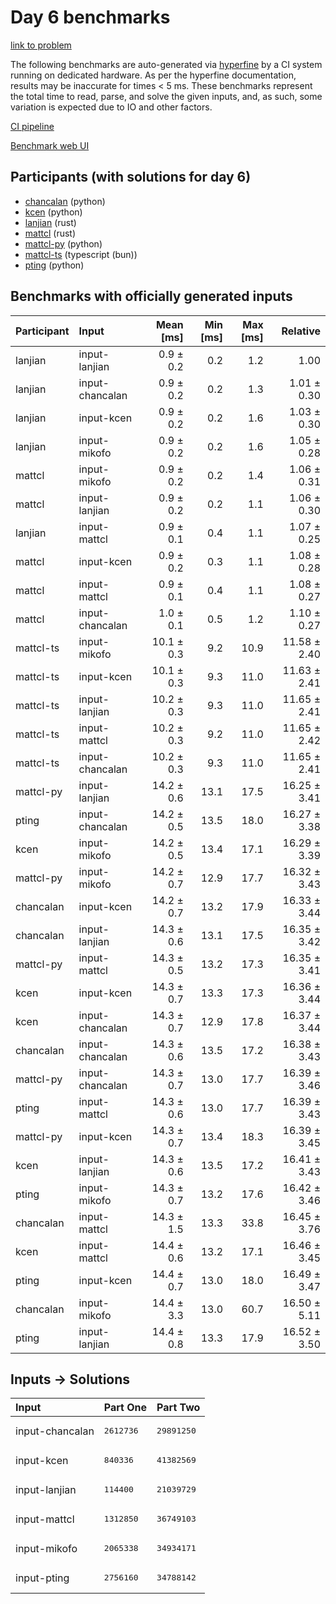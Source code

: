 # Day 6 benchmarks

[link to problem](https://adventofcode.com/2023/day/6)

The following benchmarks are auto-generated via
[hyperfine](https://github.com/sharkdp/hyperfine) by a CI system running on
dedicated hardware. As per the hyperfine documentation, results may be
inaccurate for times < 5 ms. These benchmarks represent the total time to read,
parse, and solve the given inputs, and, as such, some variation is expected due
to IO and other factors.

[CI pipeline](http://ci.papercode.net:8080/teams/main/pipelines/aoc2023)

[Benchmark web UI](https://aoc.ancalagon.black)


## Participants (with solutions for day 6)

- [chancalan](https://github.com/chancalan/aoc2023) (python)
- [kcen](https://github.com/kcen/aoc2023) (python)
- [lanjian](https://github.com/lanjian/aoc-2023) (rust)
- [mattcl](https://github.com/mattcl/aoc2023) (rust)
- [mattcl-py](https://github.com/mattcl/aoc2023-py) (python)
- [mattcl-ts](https://github.com/mattcl/aoc2023-js) (typescript (bun))
- [pting](https://github.com/pting/aoc2023) (python)


## Benchmarks with officially generated inputs

| Participant | Input | Mean [ms] | Min [ms] | Max [ms] | Relative |
|:---|:---|---:|---:|---:|---:|
| lanjian | input-lanjian | 0.9 ± 0.2 | 0.2 | 1.2 | 1.00 |
| lanjian | input-chancalan | 0.9 ± 0.2 | 0.2 | 1.3 | 1.01 ± 0.30 |
| lanjian | input-kcen | 0.9 ± 0.2 | 0.2 | 1.6 | 1.03 ± 0.30 |
| lanjian | input-mikofo | 0.9 ± 0.2 | 0.2 | 1.6 | 1.05 ± 0.28 |
| mattcl | input-mikofo | 0.9 ± 0.2 | 0.2 | 1.4 | 1.06 ± 0.31 |
| mattcl | input-lanjian | 0.9 ± 0.2 | 0.2 | 1.1 | 1.06 ± 0.30 |
| lanjian | input-mattcl | 0.9 ± 0.1 | 0.4 | 1.1 | 1.07 ± 0.25 |
| mattcl | input-kcen | 0.9 ± 0.2 | 0.3 | 1.1 | 1.08 ± 0.28 |
| mattcl | input-mattcl | 0.9 ± 0.1 | 0.4 | 1.1 | 1.08 ± 0.27 |
| mattcl | input-chancalan | 1.0 ± 0.1 | 0.5 | 1.2 | 1.10 ± 0.27 |
| mattcl-ts | input-mikofo | 10.1 ± 0.3 | 9.2 | 10.9 | 11.58 ± 2.40 |
| mattcl-ts | input-kcen | 10.1 ± 0.3 | 9.3 | 11.0 | 11.63 ± 2.41 |
| mattcl-ts | input-lanjian | 10.2 ± 0.3 | 9.3 | 11.0 | 11.65 ± 2.41 |
| mattcl-ts | input-mattcl | 10.2 ± 0.3 | 9.2 | 11.0 | 11.65 ± 2.42 |
| mattcl-ts | input-chancalan | 10.2 ± 0.3 | 9.3 | 11.0 | 11.65 ± 2.41 |
| mattcl-py | input-lanjian | 14.2 ± 0.6 | 13.1 | 17.5 | 16.25 ± 3.41 |
| pting | input-chancalan | 14.2 ± 0.5 | 13.5 | 18.0 | 16.27 ± 3.38 |
| kcen | input-mikofo | 14.2 ± 0.5 | 13.4 | 17.1 | 16.29 ± 3.39 |
| mattcl-py | input-mikofo | 14.2 ± 0.7 | 12.9 | 17.7 | 16.32 ± 3.43 |
| chancalan | input-kcen | 14.2 ± 0.7 | 13.2 | 17.9 | 16.33 ± 3.44 |
| chancalan | input-lanjian | 14.3 ± 0.6 | 13.1 | 17.5 | 16.35 ± 3.42 |
| mattcl-py | input-mattcl | 14.3 ± 0.5 | 13.2 | 17.3 | 16.35 ± 3.41 |
| kcen | input-kcen | 14.3 ± 0.7 | 13.3 | 17.3 | 16.36 ± 3.44 |
| kcen | input-chancalan | 14.3 ± 0.7 | 12.9 | 17.8 | 16.37 ± 3.44 |
| chancalan | input-chancalan | 14.3 ± 0.6 | 13.5 | 17.2 | 16.38 ± 3.43 |
| mattcl-py | input-chancalan | 14.3 ± 0.7 | 13.0 | 17.7 | 16.39 ± 3.46 |
| pting | input-mattcl | 14.3 ± 0.6 | 13.0 | 17.7 | 16.39 ± 3.43 |
| mattcl-py | input-kcen | 14.3 ± 0.7 | 13.4 | 18.3 | 16.39 ± 3.45 |
| kcen | input-lanjian | 14.3 ± 0.6 | 13.5 | 17.2 | 16.41 ± 3.43 |
| pting | input-mikofo | 14.3 ± 0.7 | 13.2 | 17.6 | 16.42 ± 3.46 |
| chancalan | input-mattcl | 14.3 ± 1.5 | 13.3 | 33.8 | 16.45 ± 3.76 |
| kcen | input-mattcl | 14.4 ± 0.6 | 13.2 | 17.1 | 16.46 ± 3.45 |
| pting | input-kcen | 14.4 ± 0.7 | 13.0 | 18.0 | 16.49 ± 3.47 |
| chancalan | input-mikofo | 14.4 ± 3.3 | 13.0 | 60.7 | 16.50 ± 5.11 |
| pting | input-lanjian | 14.4 ± 0.8 | 13.3 | 17.9 | 16.52 ± 3.50 |


## Inputs -> Solutions

| Input | Part One | Part Two |
|:---|:---|:---|
|input-chancalan|<pre>2612736</pre>|<pre>29891250</pre>|
|input-kcen|<pre>840336</pre>|<pre>41382569</pre>|
|input-lanjian|<pre>114400</pre>|<pre>21039729</pre>|
|input-mattcl|<pre>1312850</pre>|<pre>36749103</pre>|
|input-mikofo|<pre>2065338</pre>|<pre>34934171</pre>|
|input-pting|<pre>2756160</pre>|<pre>34788142</pre>|